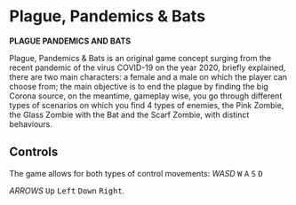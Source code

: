 # Plague, Pandemics & Bats
**************************************************PLAGUE PANDEMICS AND BATS**************************************************


Plague, Pandemics & Bats is an original game concept surging from the recent pandemic of the virus COVID-19 on the year 2020, briefly explained, there are two main characters: a female and a male on which the player can choose from; the main objective is to end the plague by finding the big Corona source, on the meantime, gameplay wise, you go through different types of scenarios on which you find 4 types of enemies, the Pink Zombie, the Glass Zombie with the Bat and the Scarf Zombie, with distinct behaviours.

## Controls
The game allows for both types of control movements:
*WASD*
<kbd>W</kbd> <kbd>A</kbd> <kbd>S</kbd> <kbd>D</kbd>

*ARROWS*
<kbd>Up</kbd> <kbd>Left</kbd> <kbd>Down</kbd> <kbd>Right</kbd>.


